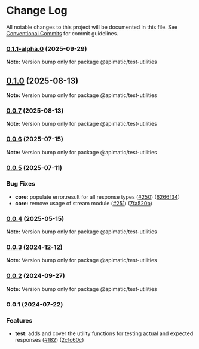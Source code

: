 # Change Log

All notable changes to this project will be documented in this file.
See [Conventional Commits](https://conventionalcommits.org) for commit guidelines.

### [0.1.1-alpha.0](https://github.com/apimatic/apimatic-js-runtime/compare/@apimatic/test-utilities@0.1.0...@apimatic/test-utilities@0.1.1-alpha.0) (2025-09-29)

**Note:** Version bump only for package @apimatic/test-utilities

## [0.1.0](https://github.com/apimatic/apimatic-js-runtime/compare/@apimatic/test-utilities@0.0.7...@apimatic/test-utilities@0.1.0) (2025-08-13)

**Note:** Version bump only for package @apimatic/test-utilities

### [0.0.7](https://github.com/apimatic/apimatic-js-runtime/compare/@apimatic/test-utilities@0.0.6...@apimatic/test-utilities@0.0.7) (2025-08-13)

**Note:** Version bump only for package @apimatic/test-utilities

### [0.0.6](https://github.com/apimatic/apimatic-js-runtime/compare/@apimatic/test-utilities@0.0.5...@apimatic/test-utilities@0.0.6) (2025-07-15)

**Note:** Version bump only for package @apimatic/test-utilities

### [0.0.5](https://github.com/apimatic/apimatic-js-runtime/compare/@apimatic/test-utilities@0.0.4...@apimatic/test-utilities@0.0.5) (2025-07-11)

### Bug Fixes

- **core:** populate error.result for all response types ([#250](https://github.com/apimatic/apimatic-js-runtime/issues/250)) ([6266f34](https://github.com/apimatic/apimatic-js-runtime/commit/6266f34bfb4cbfae2ade0958923aa55c0a81826b))
- **core:** remove usage of stream module ([#251](https://github.com/apimatic/apimatic-js-runtime/issues/251)) ([7fa520b](https://github.com/apimatic/apimatic-js-runtime/commit/7fa520b5ee272ba0301d03eda8a2a11e29878c8a))

### [0.0.4](https://github.com/apimatic/apimatic-js-runtime/compare/@apimatic/test-utilities@0.0.3...@apimatic/test-utilities@0.0.4) (2025-05-15)

**Note:** Version bump only for package @apimatic/test-utilities

### [0.0.3](https://github.com/apimatic/apimatic-js-runtime/compare/@apimatic/test-utilities@0.0.2...@apimatic/test-utilities@0.0.3) (2024-12-12)

**Note:** Version bump only for package @apimatic/test-utilities

### [0.0.2](https://github.com/apimatic/apimatic-js-runtime/compare/@apimatic/test-utilities@0.0.1...@apimatic/test-utilities@0.0.2) (2024-09-27)

**Note:** Version bump only for package @apimatic/test-utilities

### 0.0.1 (2024-07-22)

### Features

- **test:** adds and cover the utility functions for testing actual and expected responses ([#182](https://github.com/apimatic/apimatic-js-runtime/issues/182)) ([2c1c60c](https://github.com/apimatic/apimatic-js-runtime/commit/2c1c60c083a3dc4e653c165f68e00742222a8a98))

